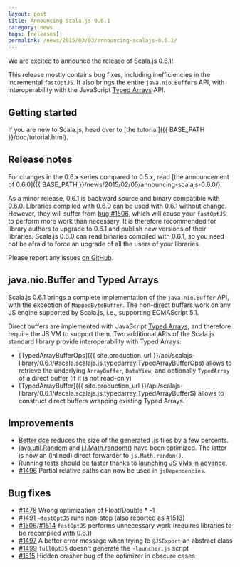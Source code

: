 ```yaml
---
layout: post
title: Announcing Scala.js 0.6.1
category: news
tags: [releases]
permalink: /news/2015/03/03/announcing-scalajs-0.6.1/
---
```



We are excited to announce the release of Scala.js 0.6.1!

This release mostly contains bug fixes, including inefficiencies in the incremental `fastOptJS`.
It also brings the entire `java.nio.Buffer`s API, with interoperability with the JavaScript [Typed Arrays](https://developer.mozilla.org/en-US/docs/Web/JavaScript/Reference/Global_Objects/TypedArray) API.
<!--more-->

## Getting started

If you are new to Scala.js, head over to
[the tutorial]({{ BASE_PATH }}/doc/tutorial.html).

## Release notes

For changes in the 0.6.x series compared to 0.5.x, read [the announcement of 0.6.0]({{ BASE_PATH }}/news/2015/02/05/announcing-scalajs-0.6.0/).

As a minor release, 0.6.1 is backward source and binary compatible with 0.6.0.
Libraries compiled with 0.6.0 can be used with 0.6.1 without change.
However, they will suffer from [bug #1506](https://github.com/scala-js/scala-js/issues/1506), which will cause your `fastOptJS` to perform more work than necessary.
It is therefore recommended for library authors to upgrade to 0.6.1 and publish new versions of their libraries.
Scala.js 0.6.0 can read binaries compiled with 0.6.1, so you need not be afraid to force an upgrade of all the users of your libraries.

Please report any issues [on GitHub](https://github.com/scala-js/scala-js/issues).

## java.nio.Buffer and Typed Arrays

Scala.js 0.6.1 brings a complete implementation of the `java.nio.Buffer` API, with the exception of `MappedByteBuffer`.
The non-[direct](http://docs.oracle.com/javase/7/docs/api/java/nio/ByteBuffer.html#direct) buffers work on any JS engine supported by Scala.js, i.e., supporting ECMAScript 5.1.

Direct buffers are implemented with JavaScript [Typed Arrays](https://developer.mozilla.org/en-US/docs/Web/JavaScript/Reference/Global_Objects/TypedArray), and therefore require the JS VM to support them.
Two additional APIs of the Scala.js standard library provide interoperability with Typed Arrays:

* [TypedArrayBufferOps]({{ site.production_url }}/api/scalajs-library/0.6.1/#scala.scalajs.js.typedarray.TypedArrayBufferOps) allows to retrieve the underlying `ArrayBuffer`, `DataView`, and optionally `TypedArray` of a direct buffer (if it is not read-only)
* [TypedArrayBuffer]({{ site.production_url }}/api/scalajs-library/0.6.1/#scala.scalajs.js.typedarray.TypedArrayBuffer$) allows to construct direct buffers wrapping existing Typed Arrays.

## Improvements

* [Better dce](https://github.com/scala-js/scala-js/pull/1488) reduces the size of the generated .js files by a few percents.
* [java.util.Random](https://github.com/scala-js/scala-js/pull/1508) and [j.l.Math.random()](https://github.com/scala-js/scala-js/pull/1511) have been optimized. The latter is now an (inlined) direct forwarder to `js.Math.random()`.
* Running tests should be faster thanks to [launching JS VMs in advance](https://github.com/scala-js/scala-js/issues/1299).
* [#1496](https://github.com/scala-js/scala-js/issues/1496) Partial relative paths can now be used in `jsDependencies`.

## Bug fixes

* [#1478](https://github.com/scala-js/scala-js/issues/1478) Wrong optimization of Float/Double * -1
* [#1491](https://github.com/scala-js/scala-js/issues/1491) `~fastOptJS` runs non-stop (also reported as [#1513](https://github.com/scala-js/scala-js/issues/1513))
* [#1506](https://github.com/scala-js/scala-js/issues/1506)/[#1514](https://github.com/scala-js/scala-js/issues/1514) `fastOptJS` performs unnecessary work (requires libraries to be recompiled with 0.6.1)
* [#1497](https://github.com/scala-js/scala-js/issues/1497) A better error message when trying to `@JSExport` an abstract class
* [#1499](https://github.com/scala-js/scala-js/issues/1499) `fullOptJS` doesn't generate the `-launcher.js` script
* [#1515](https://github.com/scala-js/scala-js/issues/1515) Hidden crasher bug of the optimizer in obscure cases
